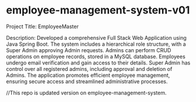 # employee-management-system-v01

Project Title: EmployeeMaster

Description: Developed a comprehensive Full Stack Web Application using Java Spring Boot. The system includes a hierarchical role structure, with a Super Admin approving Admin requests. Admins can perform CRUD operations on employee records, stored in a MySQL database. Employees undergo email verification and gain access to their details. Super Admin has control over all registered admins, including approval and deletion of Admins. The application promotes efficient employee management, ensuring secure access and streamlined administrative processes.

//This repo is updated version on employee-management-system.
